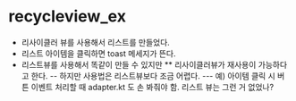 # recycleview_ex

- 리사이클러 뷰를 사용해서 리스트를 만들었다.
- 리스트 아이템을 클릭하면 toast 메세지가 뜬다.
- 리스트뷰를 사용해서 똑같이 만들 수 있지만
** 리사이클러뷰가 재사용이 가능하다고 한다.
-- 하지만 사용법은 리스트뷰보다 조금 어렵다.
--- 예) 아이템 클릭 시 버튼 이벤트 처리할 때 adapter.kt 도 손 봐줘야 함. 리스트 뷰는 그런 거 없었나?
